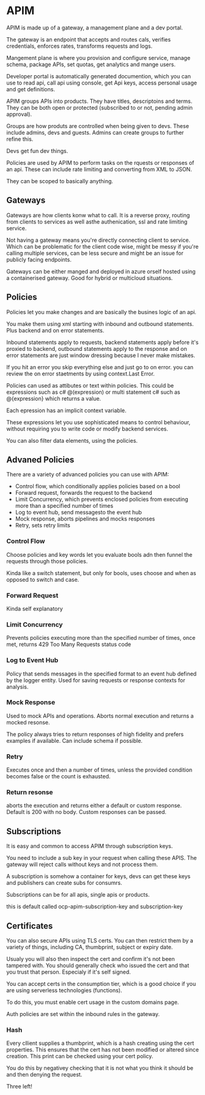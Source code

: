 # APIM

APIM is made up of a gateway, a management plane and a dev portal. 

The gateway is an endpoint that accepts and routes cals, verifies credentials, enforces rates, transforms requests and logs.

Mangement plane is where you provision and configure service, manage schema, package APIs, set quotas, get analytics and mange users.

Developer portal is automatically  generated documention, which you can use to read api, call api using console, get Api keys, access personal usage and get definitions.

APIM groups APIs into products. They have titles, descriptoins and terms. They can be both open or protected (subscribed to or not, pending admin approval).

Groups are how produts are controlled when being given to devs. These include admins, devs and guests. Admins can create groups to further refine this.

Devs get fun dev things.

Policies are used by APIM to perform tasks on the rquests or responses of an api. These can include rate limiting and converting from XML to JSON.

They can be scoped to basically anything.

## Gateways

Gateways are how clients konw what to call. It is a reverse proxy, routing from clients to services as well asthe authenication, ssl and rate limiting service. 

Not having a gateway means you're directly connecting client to service. Which can be problematic for the client code wise, might be messy if you're calling multiple services, can be less secure and might be an issue for publicly facing endpoints.

Gateways can be either manged and deployed in azure orself hosted using a containerised gateway. Good for hybrid or multicloud situations.

## Policies

Policies let you make changes and are basically the busines logic of an api.

You make them using xml starting with inbound and outbound statements. Plus backend and on error statements. 

Inbound statements apply to requests, backend statements apply before it's proxied to backend, outbound statements apply to the response and on error statements are just window dressing because I never make mistakes.

If you hit an error you skip everything else and just go to on error. you can review the on error staetments by using context.Last Error. 

Policies can used as attibutes or text within policies. This could be expressions such as c# @(expression) or multi statement c# such as @{expression} which returns a value. 

Each epression has an implicit context variable. 

These expressions let you use sophisticated means to control behaviour, without requiring you to write code or modify backend services.

You can also filter data elements, using the policies.

## Advaned Policies

There are a variety of advanced policies you can use with APIM:

- Control flow, which conditionally applies policies based on a bool
- Forward request, forwards the request to the backend
- Limit Concurrency, which prevents enclosed policies from executing more than a specified number of times
- Log to event hub, send messagesto the event hub
- Mock response, aborts pipelines and mocks responses
- Retry, sets retry limits

### Control Flow

Choose policies and key words let you evaluate bools adn then funnel the requests through those policies. 

Kinda like a switch statement, but only for bools, uses choose and when as opposed to switch and case.

### Forward Request

Kinda self explanatory

### Limit Concurrency

Prevents policies executing more than the specified number of times, once met, returns 429 Too Many Requests status code

### Log to Event Hub

Policy that sends messages in the specified format to an event hub defined by the logger entity. Used for saving requests or response contexts for analysis.

### Mock Response

Used to mock APIs and operations. Aborts normal execution and returns a mocked resonse. 

The policy always tries to return responses of high fidelity and prefers examples if available. Can include schema if possible.

### Retry

Executes once and then a number of times, unless the provided condition becomes false or the count is exhausted.

### Return resonse

aborts the execution and returns either a default or custom response. Default is 200 with no body. Custom responses can be passed.

## Subscriptions

It is easy and common to access APIM through subscription keys. 

You need to include a sub key in your request when calling these APIS. The gateway will reject calls without keys and not process them.

A subscription is somehow a container for keys, devs can get these keys and publishers can create subs for consumrs.

Subscriptions can be for all apis, single apis or products.

this is default called ocp-apim-subscription-key and subscription-key

## Certificates

You can also secure APIs using TLS certs. You can then restrict them by a variety of things, including CA, thumbprint, subject or expiry date.

Usualy you will also then inspect the cert and confirm it's not been tampered with. You should generally check who issued the cert and that you trust that person. Especialy if it's self signed.

You can accept certs in the consumption tier, which is a good choice if you are using serverless technologies (functions).

To do this, you must enable cert usage in the custom domains page. 

Auth policies are set within the inbound rules in the gateway.

### Hash

Every cllient supplies a thumbprint, which is a hash creating using the cert properties. This ensures that the cert has not been modified or altered since creation. This print can be checked using your cert policy.

You do this by negativey checking that it is not what you think it should be and then denying the request.

Three left!
